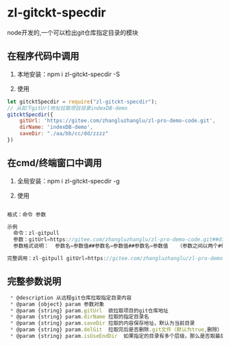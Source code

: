 # zl-gitckt-specdir
node开发的,一个可以检出git仓库指定目录的模块

## 在程序代码中调用

1. 本地安装：npm i zl-gitckt-specdir -S
   
2. 使用
   
```js
let gitcktSpecdir = require("zl-gitckt-specdir");
// 从如下gitUrl地址拉取项目目录indexDB-demo
gitcktSpecdir({
    gitUrl: 'https://gitee.com/zhangluzhanglu/zl-pro-demo-code.git',
    dirName: 'indexDB-demo',
    saveDir: "./aa/bb/cc/dd/zzzz"
})
```

## 在cmd/终端窗口中调用

1. 全局安装：npm i zl-gitckt-specdir -g
   
2. 使用
```js

格式：命令 参数

示例
  命令：zl-gitpull 
  参数：gitUrl=https://gitee.com/zhangluzhanglu/zl-pro-demo-code.git##dirName=indexDB-demo##saveDir=.
  参数格式说明：  参数名=参数值##参数名=参数值##参数名=参数值   （参数之间以两个#作为分隔符）

完整调用：zl-gitpull gitUrl=https://gitee.com/zhangluzhanglu/zl-pro-demo-code.git##dirName=indexDB-demo##saveDir=./

```

## 完整参数说明
```js
 * @description 从远程git仓库拉取指定目录内容
 * @param {object} param 参数对象 
 * @param {string} param.gitUrl  欲拉取项目的git仓库地址 
 * @param {string} param.dirName 拉取的指定目录名
 * @param {string} param.saveDir 拉取的内容保存地址，默认为当前目录 
 * @param {string} param.delGit  拉取完后是否删除.git文件（默认为true,删除）
 * @param {string} param.isUseEndDir  如果指定的目录有多个层级，那么是否取最后一级，默认为true,取最后一级.否则取完整路径

```